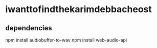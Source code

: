 # iwanttofindthekarimdebbacheost

## dependencies

npm install audiobuffer-to-wav
npm install web-audio-api
